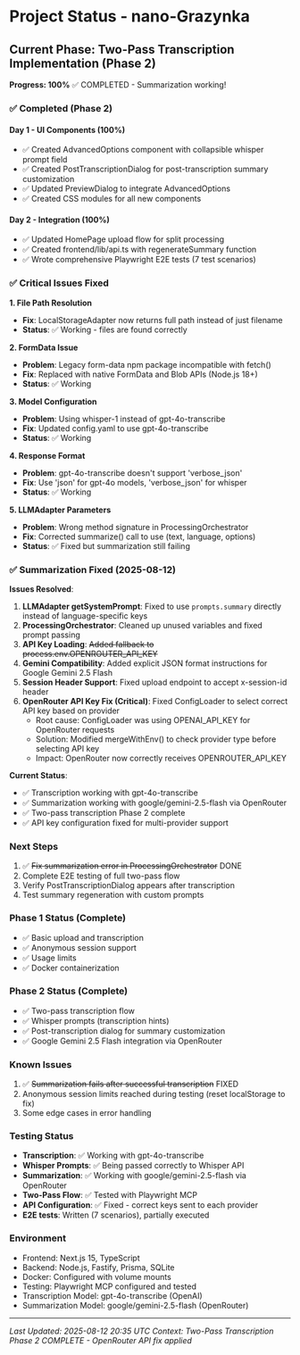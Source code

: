 # Project Status - nano-Grazynka

## Current Phase: Two-Pass Transcription Implementation (Phase 2)
**Progress: 100%** ✅ COMPLETED - Summarization working!

### ✅ Completed (Phase 2)

#### Day 1 - UI Components (100%)
- ✅ Created AdvancedOptions component with collapsible whisper prompt field
- ✅ Created PostTranscriptionDialog for post-transcription summary customization
- ✅ Updated PreviewDialog to integrate AdvancedOptions
- ✅ Created CSS modules for all new components

#### Day 2 - Integration (100%)
- ✅ Updated HomePage upload flow for split processing
- ✅ Created frontend/lib/api.ts with regenerateSummary function
- ✅ Wrote comprehensive Playwright E2E tests (7 test scenarios)

### ✅ Critical Issues Fixed

**1. File Path Resolution**
- **Fix**: LocalStorageAdapter now returns full path instead of just filename
- **Status**: ✅ Working - files are found correctly

**2. FormData Issue**
- **Problem**: Legacy form-data npm package incompatible with fetch()
- **Fix**: Replaced with native FormData and Blob APIs (Node.js 18+)
- **Status**: ✅ Working

**3. Model Configuration**
- **Problem**: Using whisper-1 instead of gpt-4o-transcribe
- **Fix**: Updated config.yaml to use gpt-4o-transcribe
- **Status**: ✅ Working

**4. Response Format**
- **Problem**: gpt-4o-transcribe doesn't support 'verbose_json'
- **Fix**: Use 'json' for gpt-4o models, 'verbose_json' for whisper
- **Status**: ✅ Working

**5. LLMAdapter Parameters**
- **Problem**: Wrong method signature in ProcessingOrchestrator
- **Fix**: Corrected summarize() call to use (text, language, options)
- **Status**: ✅ Fixed but summarization still failing

### ✅ Summarization Fixed (2025-08-12)

**Issues Resolved**:
1. **LLMAdapter getSystemPrompt**: Fixed to use `prompts.summary` directly instead of language-specific keys
2. **ProcessingOrchestrator**: Cleaned up unused variables and fixed prompt passing
3. **API Key Loading**: ~~Added fallback to process.env.OPENROUTER_API_KEY~~ 
4. **Gemini Compatibility**: Added explicit JSON format instructions for Google Gemini 2.5 Flash
5. **Session Header Support**: Fixed upload endpoint to accept x-session-id header
6. **OpenRouter API Key Fix (Critical)**: Fixed ConfigLoader to select correct API key based on provider
   - Root cause: ConfigLoader was using OPENAI_API_KEY for OpenRouter requests
   - Solution: Modified mergeWithEnv() to check provider type before selecting API key
   - Impact: OpenRouter now correctly receives OPENROUTER_API_KEY

**Current Status**: 
- ✅ Transcription working with gpt-4o-transcribe
- ✅ Summarization working with google/gemini-2.5-flash via OpenRouter
- ✅ Two-pass transcription Phase 2 complete
- ✅ API key configuration fixed for multi-provider support

### Next Steps
1. ✅ ~~Fix summarization error in ProcessingOrchestrator~~ DONE
2. Complete E2E testing of full two-pass flow
3. Verify PostTranscriptionDialog appears after transcription
4. Test summary regeneration with custom prompts

### Phase 1 Status (Complete)
- ✅ Basic upload and transcription
- ✅ Anonymous session support
- ✅ Usage limits
- ✅ Docker containerization

### Phase 2 Status (Complete)
- ✅ Two-pass transcription flow
- ✅ Whisper prompts (transcription hints)
- ✅ Post-transcription dialog for summary customization
- ✅ Google Gemini 2.5 Flash integration via OpenRouter

### Known Issues
1. ✅ ~~Summarization fails after successful transcription~~ FIXED
2. Anonymous session limits reached during testing (reset localStorage to fix)
3. Some edge cases in error handling

### Testing Status
- **Transcription**: ✅ Working with gpt-4o-transcribe
- **Whisper Prompts**: ✅ Being passed correctly to Whisper API
- **Summarization**: ✅ Working with google/gemini-2.5-flash via OpenRouter
- **Two-Pass Flow**: ✅ Tested with Playwright MCP
- **API Configuration**: ✅ Fixed - correct keys sent to each provider
- **E2E tests**: Written (7 scenarios), partially executed

### Environment
- Frontend: Next.js 15, TypeScript
- Backend: Node.js, Fastify, Prisma, SQLite
- Docker: Configured with volume mounts
- Testing: Playwright MCP configured and tested
- Transcription Model: gpt-4o-transcribe (OpenAI)
- Summarization Model: google/gemini-2.5-flash (OpenRouter)

---
*Last Updated: 2025-08-12 20:35 UTC*
*Context: Two-Pass Transcription Phase 2 COMPLETE - OpenRouter API fix applied*